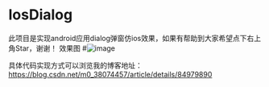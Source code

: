 # IosDialog
此项目是实现android应用dialog弹窗仿ios效果，如果有帮助到大家希望点下右上角Star，谢谢！
效果图
#![image](https://github.com/hnsycsxhzcsh/IosDialog/blob/master/img/18tkr-gc4gb.gif)

具体代码实现方式可以浏览我的博客地址：
https://blog.csdn.net/m0_38074457/article/details/84979890
